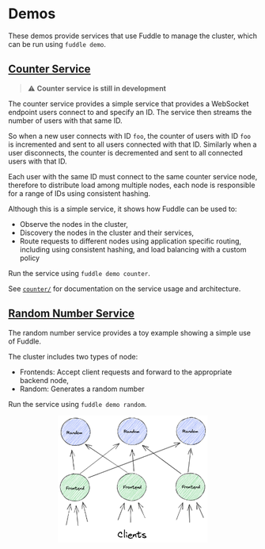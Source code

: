 # Demos

These demos provide services that use Fuddle to manage the cluster, which can
be run using `fuddle demo`.

## [Counter Service](./counter)

> :warning: **Counter service is still in development**

The counter service provides a simple service that provides a WebSocket endpoint
users connect to and specify an ID. The service then streams the number of users
with that same ID.

So when a new user connects with ID `foo`, the counter of users with ID `foo` is
incremented and sent to all users connected with that ID. Similarly when a user
disconnects, the counter is decremented and sent to all connected users with
that ID.

Each user with the same ID must connect to the same counter service node,
therefore to distribute load among multiple nodes, each node is responsible for
a range of IDs using consistent hashing.

Although this is a simple service, it shows how Fuddle can be used to:
* Observe the nodes in the cluster,
* Discovery the nodes in the cluster and their services,
* Route requests to different nodes using application specific routing,
including using consistent hashing, and load balancing with a custom policy

Run the service using `fuddle demo counter`.

See [`counter/`](./counter) for documentation on the service usage and
architecture.

## [Random Number Service](./random)
The random number service provides a toy example showing a simple use of Fuddle.

The cluster includes two types of node:
* Frontends: Accept client requests and forward to the appropriate backend node,
* Random: Generates a random number

Run the service using `fuddle demo random`.

<p align="center">
  <img src='../assets/images/random-demo.png?raw=true' width='60%'>
</p>
